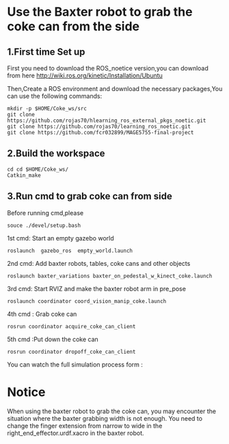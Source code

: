 # Use the Baxter robot to grab the coke can from the side

## 1.First time Set up
First you need to download the ROS_noetice version,you can download from here http://wiki.ros.org/kinetic/Installation/Ubuntu

Then,Create a ROS environment and download the necessary packages,You can use the following commands:
```
mkdir -p $HOME/Coke_ws/src
git clone https://github.com/rojas70/hlearning_ros_external_pkgs_noetic.git
git clone https://github.com/rojas70/learning_ros_noetic.git
git clone https://github.com/fcr032899/MAGE5755-final-project
 ```
## 2.Build the workspace
```
cd cd $HOME/Coke_ws/
Catkin_make
````
## 3.Run cmd to grab coke can from side
Before running cmd,please 
```
souce ./devel/setup.bash
```
1st cmd:  Start an empty gazebo world
```
roslaunch  gazebo_ros  empty_world.launch
```
2nd cmd:  Add baxter robots, tables, coke cans and other objects
```
roslaunch baxter_variations baxter_on_pedestal_w_kinect_coke.launch 
```
3rd cmd:  Start RVIZ and make the baxter robot arm in pre_pose
```
roslaunch coordinator coord_vision_manip_coke.launch
```
4th cmd : Grab coke can
```
rosrun coordinator acquire_coke_can_client
```
5th cmd :Put down the coke can
```
rosrun coordinator dropoff_coke_can_client
```
You can watch the full simulation process form :

# Notice 
When using the baxter robot to grab the coke can, you may encounter the situation where the baxter grabbing width is not enough. You need to change the finger extension from narrow to wide in the right_end_effector.urdf.xacro in the baxter robot.









